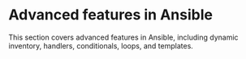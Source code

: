 # Advanced features in Ansible

This section covers advanced features in Ansible, including dynamic inventory, handlers, conditionals, loops, and templates.
